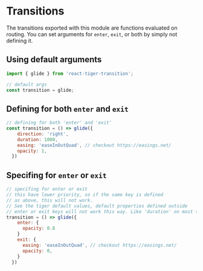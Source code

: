 # Transitions

The transitions exported with this module are functions evaluated on routing. You can set arguments for `enter`, `exit`, or both by simply not defining it.

## Using default arguments

```javascript
import { glide } from 'react-tiger-transition';

// default args
const transition = glide;
```

## Defining for both `enter` and `exit`

```javascript
// defining for both 'enter' and 'exit'
const transition = () => glide({
    direction: 'right',
    duration: 1000,
    easing: 'easeInOutQuad', // checkout https://easings.net/
    opacity: 1,
  })
```

## Specifing for `enter` or `exit`

```javascript
// specifing for enter or exit
// this have lower priority, so if the same key is defined
// as above, this will not work.
// See the tiger default values, default properties defined outside
// enter or exit keys will not work this way. Like 'duration' on most tigers.
transition = () => glide({
    enter: {
      opacity: 0.8
    }
    exit: {
      easing: 'easeInOutQuad', // checkout https://easings.net/
      opacity: 0,
    }
  })
```
